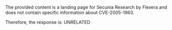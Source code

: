 The provided content is a landing page for Secunia Research by Flexera and does not contain specific information about CVE-2005-1963.

Therefore, the response is: UNRELATED